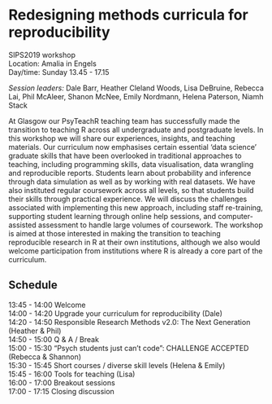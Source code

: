 # Redesigning methods curricula for reproducibility

SIPS2019 workshop  
Location: Amalia in Engels  
Day/time: Sunday 13.45 - 17.15

*Session leaders:* Dale Barr, Heather Cleland Woods, Lisa DeBruine, Rebecca Lai, Phil McAleer, Shanon McNee, Emily Nordmann, Helena Paterson, Niamh Stack


At Glasgow our PsyTeachR teaching team has successfully made the transition to teaching R across all undergraduate and postgraduate levels. In this workshop we will share our experiences, insights, and teaching materials. Our curriculum now emphasises certain essential ‘data science’ graduate skills that have been overlooked in traditional approaches to teaching, including programming skills, data visualisation, data wrangling and reproducible reports. Students learn about probability and inference through data simulation as well as by working with real datasets. We have also instituted regular coursework across all levels, so that students build their skills through practical experience. We will discuss the challenges associated with implementing this new approach, including staff re-training, supporting student learning through online help sessions, and computer-assisted assessment to handle large volumes of coursework. The workshop is aimed at those interested in making the transition to teaching reproducible research in R at their own institutions, although we also would welcome participation from institutions where R is already a core part of the curriculum.

## Schedule

13:45 - 14:00 Welcome  
14:00 - 14:20 Upgrade your curriculum for reproducibility (Dale)  
14:20 - 14:50 Responsible Research Methods v2.0: The Next Generation (Heather & Phil)  
14:50 - 15:00 Q & A / Break  
15:00 - 15:30 “Psych students just can’t code”: CHALLENGE ACCEPTED (Rebecca & Shannon)  
15:30 - 15:45 Short courses / diverse skill levels (Helena & Emily)  
15:45 - 16:00 Tools for teaching (Lisa)  
16:00 - 17:00 Breakout sessions  
17:00 - 17:15 Closing discussion